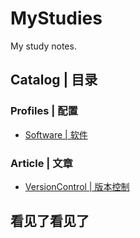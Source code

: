 # MyStudies
My study notes.

## Catalog | 目录

### Profiles | 配置
* [Software | 软件](<./Software/README.md>)

### Article | 文章
* [VersionControl | 版本控制](<./VersionControl/README.md>)


## 看见了看见了